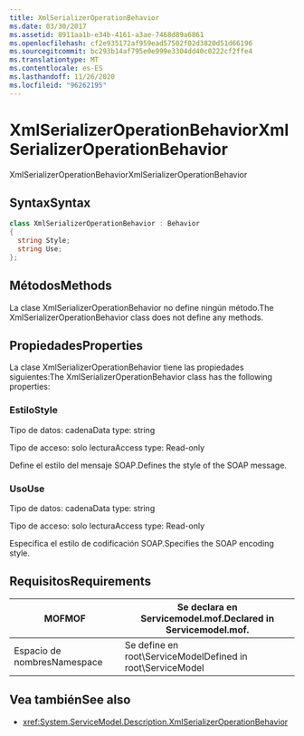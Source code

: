 ```yaml
---
title: XmlSerializerOperationBehavior
ms.date: 03/30/2017
ms.assetid: 8911aa1b-e34b-4161-a3ae-7468d89a6861
ms.openlocfilehash: cf2e935172af959ead57502f02d3820d51d66196
ms.sourcegitcommit: bc293b14af795e0e999e3304dd40c0222cf2ffe4
ms.translationtype: MT
ms.contentlocale: es-ES
ms.lasthandoff: 11/26/2020
ms.locfileid: "96262195"
---
```

# <a name="xmlserializeroperationbehavior"></a><span data-ttu-id="a6e18-102">XmlSerializerOperationBehavior</span><span class="sxs-lookup"><span data-stu-id="a6e18-102">XmlSerializerOperationBehavior</span></span>

<span data-ttu-id="a6e18-103">XmlSerializerOperationBehavior</span><span class="sxs-lookup"><span data-stu-id="a6e18-103">XmlSerializerOperationBehavior</span></span>  
  
## <a name="syntax"></a><span data-ttu-id="a6e18-104">Syntax</span><span class="sxs-lookup"><span data-stu-id="a6e18-104">Syntax</span></span>  
  
```csharp
class XmlSerializerOperationBehavior : Behavior  
{  
  string Style;  
  string Use;  
};  
```  
  
## <a name="methods"></a><span data-ttu-id="a6e18-105">Métodos</span><span class="sxs-lookup"><span data-stu-id="a6e18-105">Methods</span></span>  

 <span data-ttu-id="a6e18-106">La clase XmlSerializerOperationBehavior no define ningún método.</span><span class="sxs-lookup"><span data-stu-id="a6e18-106">The XmlSerializerOperationBehavior class does not define any methods.</span></span>  
  
## <a name="properties"></a><span data-ttu-id="a6e18-107">Propiedades</span><span class="sxs-lookup"><span data-stu-id="a6e18-107">Properties</span></span>  

 <span data-ttu-id="a6e18-108">La clase XmlSerializerOperationBehavior tiene las propiedades siguientes:</span><span class="sxs-lookup"><span data-stu-id="a6e18-108">The XmlSerializerOperationBehavior class has the following properties:</span></span>  
  
### <a name="style"></a><span data-ttu-id="a6e18-109">Estilo</span><span class="sxs-lookup"><span data-stu-id="a6e18-109">Style</span></span>  

 <span data-ttu-id="a6e18-110">Tipo de datos: cadena</span><span class="sxs-lookup"><span data-stu-id="a6e18-110">Data type: string</span></span>  
  
 <span data-ttu-id="a6e18-111">Tipo de acceso: solo lectura</span><span class="sxs-lookup"><span data-stu-id="a6e18-111">Access type: Read-only</span></span>  
  
 <span data-ttu-id="a6e18-112">Define el estilo del mensaje SOAP.</span><span class="sxs-lookup"><span data-stu-id="a6e18-112">Defines the style of the SOAP message.</span></span>  
  
### <a name="use"></a><span data-ttu-id="a6e18-113">Uso</span><span class="sxs-lookup"><span data-stu-id="a6e18-113">Use</span></span>  

 <span data-ttu-id="a6e18-114">Tipo de datos: cadena</span><span class="sxs-lookup"><span data-stu-id="a6e18-114">Data type: string</span></span>  
  
 <span data-ttu-id="a6e18-115">Tipo de acceso: solo lectura</span><span class="sxs-lookup"><span data-stu-id="a6e18-115">Access type: Read-only</span></span>  
  
 <span data-ttu-id="a6e18-116">Especifica el estilo de codificación SOAP.</span><span class="sxs-lookup"><span data-stu-id="a6e18-116">Specifies the SOAP encoding style.</span></span>  
  
## <a name="requirements"></a><span data-ttu-id="a6e18-117">Requisitos</span><span class="sxs-lookup"><span data-stu-id="a6e18-117">Requirements</span></span>  
  
|<span data-ttu-id="a6e18-118">MOF</span><span class="sxs-lookup"><span data-stu-id="a6e18-118">MOF</span></span>|<span data-ttu-id="a6e18-119">Se declara en Servicemodel.mof.</span><span class="sxs-lookup"><span data-stu-id="a6e18-119">Declared in Servicemodel.mof.</span></span>|  
|---------|-----------------------------------|  
|<span data-ttu-id="a6e18-120">Espacio de nombres</span><span class="sxs-lookup"><span data-stu-id="a6e18-120">Namespace</span></span>|<span data-ttu-id="a6e18-121">Se define en root\ServiceModel</span><span class="sxs-lookup"><span data-stu-id="a6e18-121">Defined in root\ServiceModel</span></span>|  
  
## <a name="see-also"></a><span data-ttu-id="a6e18-122">Vea también</span><span class="sxs-lookup"><span data-stu-id="a6e18-122">See also</span></span>

- <xref:System.ServiceModel.Description.XmlSerializerOperationBehavior>
